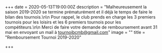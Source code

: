 +++
date = 2020-05-13T19:00:00Z
description = "Malheureusement la saison 2019-2020 se termine prématurément et il déjà le temps de faire le bilan des tournois.\n\n Pour rappel, le club prends en charge les 3 premiers tournois pour les loisirs et les 6 premiers tournois pour les compétiteurs.\n\n Merci de faire votre demande de remboursement avant 31 mai en envoyant un mail à tournoibcmb@gmail.com"
image = ""
title = "Remboursement Tournoi 2019-2020"

+++
